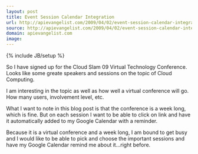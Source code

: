 ```yaml
---
layout: post
title: Event Session Calendar Integration
url: http://apievangelist.com/2009/04/02/event-session-calendar-integration/
source: http://apievangelist.com/2009/04/02/event-session-calendar-integration/
domain: apievangelist.com
image: 
---
```

{% include JB/setup %}<p>So I have signed up for the Cloud Slam 09 Virtual Technology Conference. Looks like some greate speakers and sessions on the topic of Cloud Computing.<p></p>
I am interesting in the topic as well as how well a virtual conference will go. How many users, involvement level, etc.<p></p>
What I want to note in this blog post is that the conference is a week long, which is fine. But on each session I want to be able to click on link and have it automatically added to my Google Calendar with a reminder.<p></p>
Because it is a virtual conference and a week long, I am bound to get busy and I would like to be able to pick and choose the important sessions and have my Google Calendar remind me about it...right before.</p>
